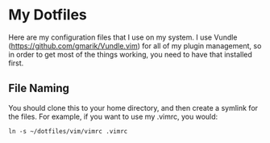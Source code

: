 # My Dotfiles

Here are my configuration files that I use on my system.  I use Vundle (https://github.com/gmarik/Vundle.vim) for all of my plugin management, so in order to get most of the things working, you need to have that installed first.


## File Naming

You should clone this to your home directory, and then create a symlink for the files.  For example, if you want to use my .vimrc, you would:

    ln -s ~/dotfiles/vim/vimrc .vimrc
